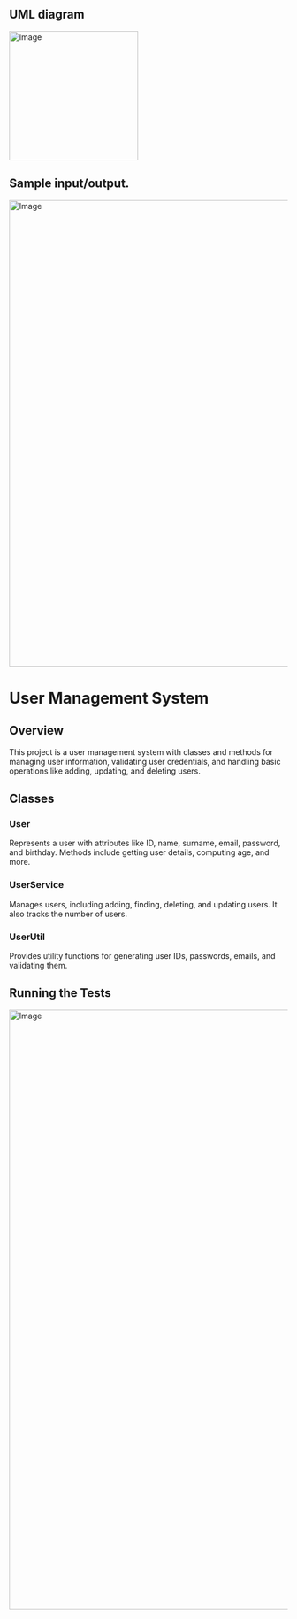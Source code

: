 ## UML diagram


<img width="233" alt="Image" src="https://github.com/user-attachments/assets/ae8bded5-e651-41e2-b630-bb6a65395a12" />

## Sample input/output.

<img width="843" alt="Image" src="https://github.com/user-attachments/assets/524cdfaa-c021-4df0-b97c-e613d1a2b45b" />

# User Management System

## Overview
This project is a user management system with classes and methods for managing user information, validating user credentials, and handling basic operations like adding, updating, and deleting users.

## Classes

### User
Represents a user with attributes like ID, name, surname, email, password, and birthday. Methods include getting user details, computing age, and more.

### UserService
Manages users, including adding, finding, deleting, and updating users. It also tracks the number of users.

### UserUtil
Provides utility functions for generating user IDs, passwords, emails, and validating them.

## Running the Tests




<img width="1083" alt="Image" src="https://github.com/user-attachments/assets/efb0c8c5-8567-4d8f-9dc3-fe24fafa5ebb" />


